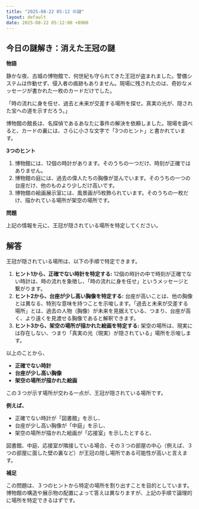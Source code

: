 ```yaml
---
title: "2025-08-22 05:12 の謎"
layout: default
date: 2025-08-22 05:12:00 +0900
---
```

## 今日の謎解き：消えた王冠の謎

**物語**

静かな夜、古城の博物館で、何世紀も守られてきた王冠が盗まれました。警備システムは作動せず、侵入者の痕跡もありません。現場に残されたのは、奇妙なメッセージが書かれた一枚のカードだけでした。

「時の流れに身を任せ、過去と未来が交差する場所を探せ。真実の光が、隠された宝への道を示すだろう。」

博物館の館長は、名探偵であるあなたに事件の解決を依頼しました。現場を調べると、カードの裏には、さらに小さな文字で「3つのヒント」と書かれています。

**3つのヒント**

1.  博物館には、12個の時計があります。そのうちの一つだけ、時刻が正確ではありません。
2.  博物館の庭には、過去の偉人たちの胸像が並んでいます。そのうちの一つの台座だけ、他のものより少しだけ高いです。
3.  博物館の絵画展示室には、風景画が5枚飾られています。そのうちの一枚だけ、描かれている場所が架空の場所です。

**問題**

上記の情報を元に、王冠が隠されている場所を特定してください。

## 解答

王冠が隠されている場所は、以下の手順で特定できます。

1.  **ヒント1から、正確でない時計を特定する:** 12個の時計の中で時刻が正確でない時計は、時の流れを象徴し、「時の流れに身を任せ」というメッセージと繋がります。
2.  **ヒント2から、台座が少し高い胸像を特定する:** 台座が高いことは、他の胸像とは異なる、特別な意味を持つことを示唆します。「過去と未来が交差する場所」とは、過去の人物（胸像）が未来を見据えている、つまり、台座が高く、より遠くを見渡せる胸像であると解釈できます。
3.  **ヒント3から、架空の場所が描かれた絵画を特定する:** 架空の場所は、現実には存在しない、つまり「真実の光（現実）が隠されている」場所を示唆します。

以上のことから、

*   **正確でない時計**
*   **台座が少し高い胸像**
*   **架空の場所が描かれた絵画**

この３つが示す場所が交わる一点が、王冠が隠されている場所です。

**例えば、**

*   正確でない時計が「図書館」を示し、
*   台座が少し高い胸像が「中庭」を示し、
*   架空の場所が描かれた絵画が「応接室」を示したとすると、

図書館、中庭、応接室が隣接している場合、その３つの部屋の中心（例えば、３つの部屋に面した壁の裏など）が王冠の隠し場所である可能性が高いと言えます。

**補足**

この問題は、３つのヒントから特定の場所を割り出すことを目的としています。博物館の構造や展示物の配置によって答えは異なりますが、上記の手順で論理的に場所を特定できるはずです。
